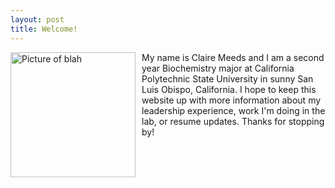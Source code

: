 ```yaml
---
layout: post
title: Welcome!
---
```

<img src="{{site.baseurl}}/images/CEM.jpg" alt="Picture of blah" width="200" style="float: left; margin-top: 0px; margin-right: 10px" />
 My name is Claire Meeds and I am a second year Biochemistry major at California Polytechnic State University in sunny San Luis Obispo, California. I hope to keep this website up with more information about my leadership experience, work I'm doing in the lab, or resume updates. Thanks for stopping by!

